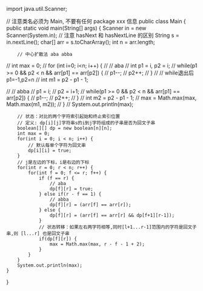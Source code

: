 import java.util.Scanner;

// 注意类名必须为 Main, 不要有任何 package xxx 信息
public class Main {
    public static void main(String[] args) {
        Scanner in = new Scanner(System.in);
        // 注意 hasNext 和 hasNextLine 的区别
        String s = in.nextLine();
        char[] arr = s.toCharArray();
        int n = arr.length;
        
        // 中心扩散法 aba abba
//         int max = 0;
//         for (int i=0; i<n; i++) {
//             // aba
//             int p1 = i, p2 = i;
//             while(p1 >= 0 && p2 < n && arr[p1] == arr[p2]) {
//                 p1--;
//                 p2++;
//             }
//             // while退出后p1=-1,p2=n
//             int m1 = p2 - p1 - 1;
            
//             // abba
//             p1 = i;
//             p2 = i+1;
//             while(p1 >= 0 && p2 < n && arr[p1] == arr[p2]) {
//                 p1--;
//                 p2++;
//             }
//             int m2 = p2 - p1 - 1;
//             max = Math.max(max, Math.max(m1, m2));
//         }
//         System.out.println(max);
            
        
        // 状态：对比的两个字符索引起始和终止索引位置
        // 定义: dp[i][j]字符串s的i到j字符组成的子串是否为回文子串
        boolean[][] dp = new boolean[n][n];
        int max = 0;
        for(int i = 0; i < n; i++) {
            // 默认每单个字符为回文串
            dp[i][i] = true;
        }
        // j是左边的下标，i是右边的下标
        for(int r = 0; r < n; r++) {
            for(int f = 0; f <= r; f++) {
                if (f == r) {
                    // aba
                    dp[f][r] = true;
                } else if(r - f == 1) {
                    // abba
                    dp[f][r] = (arr[f] == arr[r]);
                } else {
                    dp[f][r] = (arr[f] == arr[r] && dp[f+1][r-1]);
                }
                // 状态转移：如果左右两字符相等,同时[l+1...r-1]范围内的字符是回文子串,则 [l...r] 也是回文子串
                if(dp[f][r]) {
                    max = Math.max(max, r - f - 1 + 2);
                }
            }
        }
        System.out.println(max);
    }
}